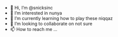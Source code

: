 - 👋 Hi, I’m @snicksinc
- 👀 I’m interested in nunya
- 🌱 I’m currently learning how to play these niqqaz
- 💞️ I’m looking to collaborate on not sure
- 📫 How to reach me ...

<!---
snicksinc/snicksinc is a ✨ special ✨ repository because its `README.md` (this file) appears on your GitHub profile.
You can click the Preview link to take a look at your changes.
--->
